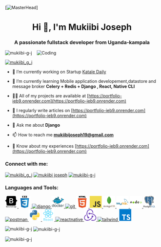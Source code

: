 [![MasterHead](https://image.pngaaa.com/387/4169387-middle.png)]

<h1 align="center">Hi 👋, I'm Mukiibi Joseph</h1>
<h3 align="center">A passionate fullstack developer from Uganda-kampala</h3>
<img align="right" alt="Coding" width="400" src="https://cdn.dribbble.com/users/1162077/screenshots/3848914/programmer.gif">

<p align="left"> <img src="https://komarev.com/ghpvc/?username=mukiibi-g-j&label=Profile%20views&color=0e75b6&style=flat" alt="mukiibi-g-j" /> </p>

<p align="left"> <a href="https://twitter.com/mukiibi_g_j" target="blank"><img src="https://img.shields.io/twitter/follow/mukiibi_g_j?logo=twitter&style=for-the-badge" alt="mukiibi_g_j" /></a> </p>

- 🔭 I’m currently working on Startup [Katale Daily](https://katale-online-backend-production-e443.up.railway.app/admin/login/?next=/admin/)

- 🌱 I’m currently learning Mobile application developement,datastore and message broker **Celery + Redis + Django , React, Native CLI**

- 👨‍💻 All of my projects are available at [https://portfolio-ieb9.onrender.com](https://portfolio-ieb9.onrender.com)

- 📝 I regularly write articles on [https://portfolio-ieb9.onrender.com](https://portfolio-ieb9.onrender.com)

- 💬 Ask me about **Django**

- 📫 How to reach me **mukiibijoseph19@gmail.com**

- 📄 Know about my experiences [https://portfolio-ieb9.onrender.com](https://portfolio-ieb9.onrender.com)

<h3 align="left">Connect with me:</h3>
<p align="left">
<a href="https://twitter.com/mukiibi_g_j" target="blank"><img align="center" src="https://raw.githubusercontent.com/rahuldkjain/github-profile-readme-generator/master/src/images/icons/Social/twitter.svg" alt="mukiibi_g_j" height="30" width="40" /></a>
<a href="https://linkedin.com/in/mukiibi joseph" target="blank"><img align="center" src="https://raw.githubusercontent.com/rahuldkjain/github-profile-readme-generator/master/src/images/icons/Social/linked-in-alt.svg" alt="mukiibi joseph" height="30" width="40" /></a>
<a href="https://www.youtube.com/c/mukiibi-g-j" target="blank"><img align="center" src="https://raw.githubusercontent.com/rahuldkjain/github-profile-readme-generator/master/src/images/icons/Social/youtube.svg" alt="mukiibi-g-j" height="30" width="40" /></a>
</p>

<h3 align="left">Languages and Tools:</h3>
<p align="left"> <a href="https://getbootstrap.com" target="_blank" rel="noreferrer"> <img src="https://raw.githubusercontent.com/devicons/devicon/master/icons/bootstrap/bootstrap-plain-wordmark.svg" alt="bootstrap" width="40" height="40"/> </a> <a href="https://www.w3schools.com/css/" target="_blank" rel="noreferrer"> <img src="https://raw.githubusercontent.com/devicons/devicon/master/icons/css3/css3-original-wordmark.svg" alt="css3" width="40" height="40"/> </a> <a href="https://www.djangoproject.com/" target="_blank" rel="noreferrer"> <img src="https://cdn.worldvectorlogo.com/logos/django.svg" alt="django" width="40" height="40"/> </a> <a href="https://www.docker.com/" target="_blank" rel="noreferrer"> <img src="https://raw.githubusercontent.com/devicons/devicon/master/icons/docker/docker-original-wordmark.svg" alt="docker" width="40" height="40"/> </a> <a href="https://git-scm.com/" target="_blank" rel="noreferrer"> <img src="https://www.vectorlogo.zone/logos/git-scm/git-scm-icon.svg" alt="git" width="40" height="40"/> </a> <a href="https://www.w3.org/html/" target="_blank" rel="noreferrer"> <img src="https://raw.githubusercontent.com/devicons/devicon/master/icons/html5/html5-original-wordmark.svg" alt="html5" width="40" height="40"/> </a> <a href="https://developer.mozilla.org/en-US/docs/Web/JavaScript" target="_blank" rel="noreferrer"> <img src="https://raw.githubusercontent.com/devicons/devicon/master/icons/javascript/javascript-original.svg" alt="javascript" width="40" height="40"/> </a> <a href="https://www.mongodb.com/" target="_blank" rel="noreferrer"> <img src="https://raw.githubusercontent.com/devicons/devicon/master/icons/mongodb/mongodb-original-wordmark.svg" alt="mongodb" width="40" height="40"/> </a> <a href="https://www.mysql.com/" target="_blank" rel="noreferrer"> <img src="https://raw.githubusercontent.com/devicons/devicon/master/icons/mysql/mysql-original-wordmark.svg" alt="mysql" width="40" height="40"/> </a> <a href="https://nodejs.org" target="_blank" rel="noreferrer"> <img src="https://raw.githubusercontent.com/devicons/devicon/master/icons/nodejs/nodejs-original-wordmark.svg" alt="nodejs" width="40" height="40"/> </a> <a href="https://www.postgresql.org" target="_blank" rel="noreferrer"> <img src="https://raw.githubusercontent.com/devicons/devicon/master/icons/postgresql/postgresql-original-wordmark.svg" alt="postgresql" width="40" height="40"/> </a> <a href="https://postman.com" target="_blank" rel="noreferrer"> <img src="https://www.vectorlogo.zone/logos/getpostman/getpostman-icon.svg" alt="postman" width="40" height="40"/> </a> <a href="https://www.python.org" target="_blank" rel="noreferrer"> <img src="https://raw.githubusercontent.com/devicons/devicon/master/icons/python/python-original.svg" alt="python" width="40" height="40"/> </a> <a href="https://reactjs.org/" target="_blank" rel="noreferrer"> <img src="https://raw.githubusercontent.com/devicons/devicon/master/icons/react/react-original-wordmark.svg" alt="react" width="40" height="40"/> </a> <a href="https://reactnative.dev/" target="_blank" rel="noreferrer"> <img src="https://reactnative.dev/img/header_logo.svg" alt="reactnative" width="40" height="40"/> </a> <a href="https://redux.js.org" target="_blank" rel="noreferrer"> <img src="https://raw.githubusercontent.com/devicons/devicon/master/icons/redux/redux-original.svg" alt="redux" width="40" height="40"/> </a> <a href="https://tailwindcss.com/" target="_blank" rel="noreferrer"> <img src="https://www.vectorlogo.zone/logos/tailwindcss/tailwindcss-icon.svg" alt="tailwind" width="40" height="40"/> </a> <a href="https://www.typescriptlang.org/" target="_blank" rel="noreferrer"> <img src="https://raw.githubusercontent.com/devicons/devicon/master/icons/typescript/typescript-original.svg" alt="typescript" width="40" height="40"/> </a> </p>

<p><img align="left" src="https://github-readme-stats.vercel.app/api/top-langs?username=mukiibi-g-j&show_icons=true&locale=en&layout=compact" alt="mukiibi-g-j" /></p>

<p>&nbsp;<img align="center" src="https://github-readme-stats.vercel.app/api?username=mukiibi-g-j&show_icons=true&locale=en" alt="mukiibi-g-j" /></p>

<p><img align="center" src="https://github-readme-streak-stats.herokuapp.com/?user=mukiibi-g-j&" alt="mukiibi-g-j" /></p>
